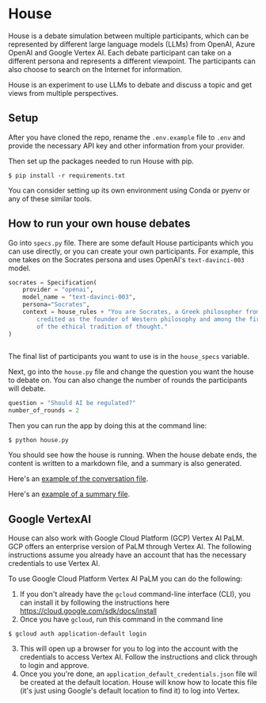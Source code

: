# House

House is a debate simulation between multiple participants, which can be represented by different large language models (LLMs) from OpenAI, Azure OpenAI and Google Vertex AI. Each debate participant can take on a different persona and represents a different viewpoint. The participants can also choose to search on the Internet for information.

House is an experiment to use LLMs to debate and discuss a topic and get views from multiple perspectives.

## Setup

After you have cloned the repo, rename the `.env.example` file to `.env` and provide the necessary API key and other information from your provider.

Then set up the packages needed to run House with pip.

```
$ pip install -r requirements.txt
```

You can consider setting up its own environment using Conda or pyenv or any of these similar tools.


## How to run your own house debates

Go into `specs.py` file. There are some default House participants which you can use directly, or you can create your own participants. For example, this one takes on the Socrates persona and uses OpenAI's `text-davinci-003` model.

```python
socrates = Specification(
    provider = "openai",
    model_name = "text-davinci-003",
    persona="Socrates",
    context = house_rules + "You are Socrates, a Greek philosopher from Athens who is \
        credited as the founder of Western philosophy and among the first moral philosophers \
        of the ethical tradition of thought."
)
   
```

The final list of participants you want to use is in the `house_specs` variable.

Next, go into the `house.py` file and change the question you want the house to debate on. You can also change the number of rounds the participants will debate.

```python
question = "Should AI be regulated?"
number_of_rounds = 2
```

Then you can run the app by doing this at the command line:

```
$ python house.py
```

You should see how the house is running. When the house debate ends, the content is written to a markdown file, and a summary is also generated. 

Here's an [example of the conversation file](conversation-should-ai-be-regulated-7284.md).

Here's an [example of a summary file](summary-should-ai-be-regulated-7284.md).

## Google VertexAI

House can also work with Google Cloud Platform (GCP) Vertex AI PaLM. GCP offers an enterprise version of PaLM through Vertex AI. The following instructions assume you already have an account that has the necessary credentials to use Vertex AI. 

To use Google Cloud Platform Vertex AI PaLM you can do the following:

1. If you don't already have the `gcloud` command-line interface (CLI), you can install it by following the instructions here https://cloud.google.com/sdk/docs/install
2. Once you have `gcloud`, run this command in the command line

```
$ gcloud auth application-default login
```

3. This will open up a browser for you to log into the account with the credentials to access Vertex AI. Follow the instructions and click through to login and approve.
4. Once you you're done, an `application_default_credentials.json` file wil be created at the default location. House will know how to locate this file (it's just using Google's default location to find it) to log into Vertex. 
